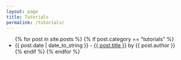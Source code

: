 ```yaml
---
layout: page
title: Tutorials
permalink: /tutorials/
---
```


<div id="posts">
  <ul>
    {% for post in site.posts %}
	{% if post.category == "tutorials" %}
      <li><span>{{ post.date | date_to_string }}</span> - <a href="{{ site.baseurl }}{{ post.url }}">{{ post.title }}</a> by <span class="italic">{{ post.author }}</span></li>
	{% endif %}    
{% endfor %}
  </ul>
</div>